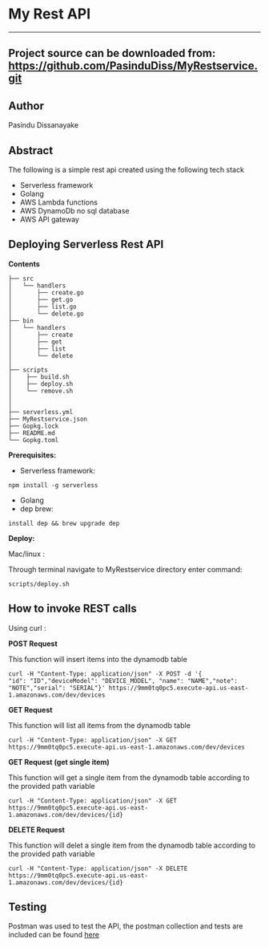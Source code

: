 My Rest API
===

---
Project source can be downloaded from:
https://github.com/PasinduDiss/MyRestservice.git
----

Author
------

Pasindu Dissanayake

Abstract
--------
The following is a simple rest api created using the following tech stack
- Serverless framework  
- Golang
- AWS Lambda functions
- AWS DynamoDb no sql database
- AWS API gateway

Deploying Serverless Rest API
-----------------------------
**Contents**
```
├── src
│   └── handlers               
│       ├── create.go
│       ├── get.go
│		├── list.go	     
│       └── delete.go
├── bin
│   └── handlers               
│       ├── create
│       ├── get
│		├── list	     
│       └── delete
│
├── scripts
│    ├── build.sh
│    ├── deploy.sh
│	 └── remove.sh
│
│
├── serverless.yml
├── MyRestservice.json   
├── Gopkg.lock
├── README.md                     
└── Gopkg.toml

```

**Prerequisites:**

- Serverless framework:
```
npm install -g serverless
```
- Golang
- dep brew:
```
install dep && brew upgrade dep
```
**Deploy:**

Mac/linux :

Through terminal navigate to MyRestservice directory enter command:

```
scripts/deploy.sh
```


How to invoke REST calls
------
Using curl :

**POST Request**

This function will insert items into the dynamodb table
```
curl -H "Content-Type: application/json" -X POST -d '{
"id": "ID","deviceModel": "DEVICE_MODEL", "name": "NAME","note": "NOTE","serial": "SERIAL"}' https://9mm0tq0pc5.execute-api.us-east-1.amazonaws.com/dev/devices
```
**GET Request**

This function will list all items from the dynamodb table
```
curl -H "Content-Type: application/json" -X GET https://9mm0tq0pc5.execute-api.us-east-1.amazonaws.com/dev/devices
```
**GET Request (get single item)**

This function will get a single item from the dynamodb table according to the provided path variable
```
curl -H "Content-Type: application/json" -X GET https://9mm0tq0pc5.execute-api.us-east-1.amazonaws.com/dev/devices/{id}
```
**DELETE Request**

This function will delet a single item from the dynamodb table according to the provided path variable
```
curl -H "Content-Type: application/json" -X DELETE https://9mm0tq0pc5.execute-api.us-east-1.amazonaws.com/dev/devices/{id}
```
Testing
-------

Postman was used to test the API, the postman collection and tests are included can be found [here](MyRestservice.json)
